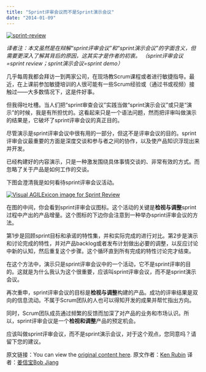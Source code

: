 ```yaml
---
title: "Sprint评审会议而不是Sprint演示会议"
date: "2014-01-09"
---
```


[![sprint-review](/wp-content/uploads/2014/01/sprint-review.jpg)](/wp-content/uploads/2014/01/sprint-review.jpg)

_译者注：本文虽然是在辩解“sprint评审会议”和“sprint演示会议”的字面含义，但需要更深入了解其背后的原因，这其实才是作者的初衷。_ _（sprint评审会议=sprint review；sprint演示会议=sprint demo）_

几乎每周我都会拜访一到两家公司，在现场教Scrum课程或者进行敏捷指导。最近，在上课前参加敏捷培训的人很可能有一些Scrum经验或（通过书或视频）接触过——大多数情况下，这是件好事。

但我得吐吐槽。当人们把“sprint审查会议”实践当做“sprint演示会议”或只是“演示”的时候，我是有所担忧的。这看起来只是一个语法问题，然而把评审叫做演示的结果是，它破坏了sprint评审会议的真正目的。

尽管演示是sprint评审会议中很有用的一部分，但这不是评审会议的目的。sprint评审会议最重要的方面是深度交谈和参与者之间的协作，以及使产品知识浮现出来并开发。

已经构建好的内容演示，只是一种激发围绕具体事情交谈的、非常有效的方式。而忽略了关于产品是如何工作的交谈。

下图会澄清我是如何看待sprint评审会议活动。

[![Visual AGILExicon image for Sprint Review](http://www.innolution.com/uploads/misc/Sprint_Review.jpg)](http://www.innolution.com/val/modal/sprint-review-activity)

在图的中间，你会看到sprint评审会议图标。这个活动的关键是**检视与调整**sprint过程中产出的产品增量。这个图标的下边你会注意到一种举办sprint评审会议的方法。

第1步是回顾sprint目标和承诺的特性集，并和实际完成的进行对比。第2步是演示和讨论完成的特性，并对产品backlog或者发布计划做出必要的调整，以反应讨论中新的认知，然后重复这个步骤。这个循环直到所有完成的特性讨论完才结束。

在这个方法中，演示只是sprint评审会议中的一个活动，它不是sprint评审的目的。这就是为什么我认为这个很重要，应该叫sprint评审会议，而不是sprint演示会议。

再次重申，sprint评审会议的目标是**检视与调整**构建的产品。成功的评审结果是双向的信息流动。不属于Scrum团队的人也可以得知开发的成果并帮忙指出方向。

同时，Scrum团队成员通过频繁的反馈而加深了对产品的业务和市场认识。所以，sprint评审会议是一个**检视和调整**产品的预定机会。

应该叫做sprint评审会议，而不是sprint演示会议，对于这个观点，您同意吗？请留下您的建议。

原文链接：You can view the [original content here](http://innolution.com/blog/its-a-sprint-review-not-a-sprint-demo). 原文作者：[Ken Rubin](http://innolution.com/about-us/kenneth-s.-rubin) 译者：[姜信宝Bob Jiang](http://bobjiang.com/about_bob_jiang/ "About Bob Jiang")
